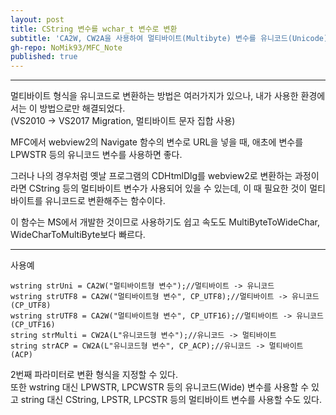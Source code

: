 ```yaml
---
layout: post
title: CString 변수를 wchar_t 변수로 변환
subtitle: 'CA2W, CW2A을 사용하여 멀티바이트(Multibyte) 변수를 유니코드(Unicode) 변수로 변환'
gh-repo: NoMik93/MFC_Note
published: true
---
```


***

멀티바이트 형식을 유니코드로 변환하는 방법은 여러가지가 있으나, 내가 사용한 환경에서는 이 방법으로만 해결되었다.   
(VS2010 -> VS2017 Migration, 멀티바이트 문자 집합 사용)

MFC에서 webview2의 Navigate 함수의 변수로 URL을 넣을 때, 애초에 변수를 LPWSTR 등의 유니코드 변수를 사용하면 좋다.

그러나 나의 경우처럼 옛날 프로그램의 CDHtmlDlg를 webview2로 변환하는 과정이라면 CString 등의 멀티바이트 변수가 사용되어 있을 수 있는데,
이 때 필요한 것이 멀티바이트를 유니코드로 변환해주는 함수이다.   

이 함수는 MS에서 개발한 것이므로 사용하기도 쉽고 속도도 MultiByteToWideChar, WideCharToMultiByte보다 빠르다.

***

사용예

    wstring strUni = CA2W("멀티바이트형 변수");//멀티바이트 -> 유니코드   
    wstring strUTF8 = CA2W("멀티바이트형 변수", CP_UTF8);//멀티바이트 -> 유니코드(CP_UTF8)   
    wstring strUTF8 = CA2W("멀티바이트형 변수", CP_UTF16);//멀티바이트 -> 유니코드(CP_UTF16)   
    string strMulti = CW2A(L"유니코드형 변수");//유니코드 -> 멀티바이트   
    string strACP = CW2A(L"유니코드형 변수", CP_ACP);//유니코드 -> 멀티바이트(ACP)

2번째 파라미터로 변환 형식을 지정할 수 있다.   
또한 wstring 대신 LPWSTR, LPCWSTR 등의 유니코드(Wide) 변수를 사용할 수 있고 string 대신 CString, LPSTR, LPCSTR 등의 멀티바이트 변수를 사용할 수도 있다.
